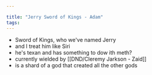 ```yaml
---

title: "Jerry Sword of Kings - Adam"
tags:
---
```

- Sword of Kings, who we've named Jerry
- and I treat him like Siri
- he's texan and has something to dow ith meth?
- currently wielded by [[DND/Cleremy Jarkson - Zaid]]
- is a shard of a god that created all the other gods